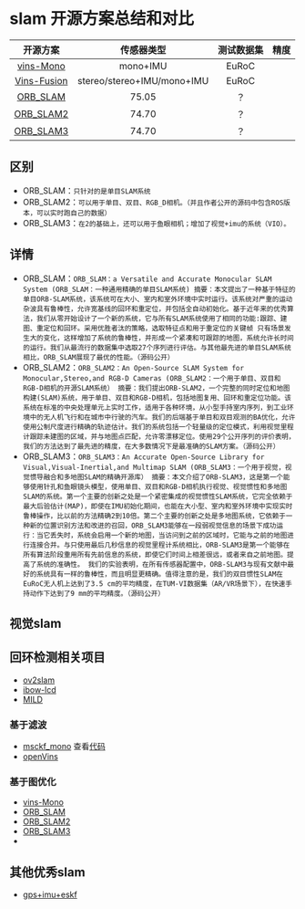 # slam 开源方案总结和对比

<div align="center">
  
| 开源方案 | 传感器类型 | 测试数据集 | 精度 |
| :---: | :---: |  :---: |   :---: | 
|[vins-Mono](https://github.com/HKUST-Aerial-Robotics/VINS-Mono)|mono+IMU| EuRoC|  |
|[Vins-Fusion]()|stereo/stereo+IMU/mono+IMU| EuRoC| | 
|[ORB_SLAM](https://github.com/raulmur/ORB_SLAM)|75.05| ？| |
|[ORB_SLAM2](https://github.com/raulmur/ORB_SLAM2)|74.70| ？|   |
|[ORB_SLAM3](https://github.com/UZ-SLAMLab/ORB_SLAM3)|74.70| ？|   |
  
  
</div>

## 区别
* ORB_SLAM：`只针对的是单目SLAM系统`
* ORB_SLAM2：`可以用于单目、双目、RGB_D相机。（并且作者公开的源码中包含ROS版本，可以实时跑自己的数据）`
* ORB_SLAM3：`在2的基础上，还可以用于鱼眼相机；增加了视觉+imu的系统（VIO）。`

## 详情
* ORB_SLAM：`ORB_SLAM：a Versatile and Accurate Monocular SLAM System
(ORB_SLAM：一种通用精确的单目SLAM系统)
摘要：本文提出了一种基于特征的单目ORB-SLAM系统，该系统可在大小、室内和室外环境中实时运行。该系统对严重的运动杂波具有鲁棒性，允许宽基线的回环和重定位，并包括全自动初始化。基于近年来的优秀算法，我们从零开始设计了一个新的系统，它与所有SLAM系统使用了相同的功能:跟踪、建图、重定位和回环。采用优胜者汰的策略，选取特征点和用于重定位的关键帧 只有场景发生大的变化，这样增加了系统的鲁棒性，并形成一个紧凑和可跟踪的地图，系统允许长时间的运行。我们从最流行的数据集中选取27个序列进行评估。与其他最先进的单目SLAM系统相比，ORB_SLAM展现了最优的性能。（源码公开）`
* ORB_SLAM2：`ORB_SLAM2：An Open-Source SLAM System for Monocular,Stereo,and RGB-D Cameras
(ORB_SLAM2：一个用于单目、双目和RGB-D相机的开源SLAM系统）
摘要：我们提出ORB-SLAM2，一个完整的同时定位和地图构建(SLAM)系统，用于单目、双目和RGB-D相机，包括地图复用、回环和重定位功能。该系统在标准的中央处理单元上实时工作，适用于各种环境，从小型手持室内序列，到工业环境中的无人机飞行和在城市中行驶的汽车。我们的后端基于单目和双目观测的BA优化，允许使用公制尺度进行精确的轨迹估计。我们的系统包括一个轻量级的定位模式，利用视觉里程计跟踪未建图的区域，并与地图点匹配，允许零漂移定位。使用29个公开序列的评价表明，我们的方法达到了最先进的精度，在大多数情况下是最准确的SLAM方案。（源码公开）`
* ORB_SLAM3：`ORB_SLAM3：An Accurate Open-Source Library for Visual,Visual-Inertial,and Multimap SLAM
(ORB_SLAM3：一个用于视觉，视觉惯导融合和多地图SLAM的精确开源库）
摘要：本文介绍了ORB-SLAM3，这是第一个能够使用针孔和鱼眼镜头模型，使用单目、双目和RGB-D相机执行视觉、视觉惯性和多地图 SLAM的系统。第一个主要的创新之处是一个紧密集成的视觉惯性SLAM系统，它完全依赖于最大后验估计(MAP)，即使在IMU初始化期间，也能在大小型、室内和室外环境中实现实时鲁棒操作，比以前的方法精确2到10倍。第二个主要的创新之处是多地图系统，它依赖于一种新的位置识别方法和改进的召回，ORB_SLAM3能够在一段弱视觉信息的场景下成功运行：当它丢失时，系统会启用一个新的地图，当访问到之前的区域时，它能与之前的地图进行连接合并。与只使用最后几秒信息的视觉里程计系统相比，ORB-SLAM3是第一个能够在所有算法阶段重用所有先前信息的系统，即使它们时间上相差很远，或者来自之前地图。提高了系统的准确性。
我们的实验表明，在所有传感器配置中，ORB-SLAM3与现有文献中最好的系统具有一样的鲁棒性，而且明显更精确。值得注意的是，我们的双目惯性SLAM在EuRoC无人机上达到了3.5 cm的平均精度，在TUM-VI数据集（AR/VR场景下），在快速手持动作下达到了9 mm的平均精度。（源码公开）`
## 视觉slam
## 回环检测相关项目
- [ov2slam](https://github.com/ov2slam/ov2slam)
- [ibow-lcd](https://github1s.com/emiliofidalgo/ibow-lcd)
- [MILD](https://github.com/lhanaf/MILD)

### 基于滤波
* [msckf_mono](https://github.com/daniilidis-group/msckf_mono)   查看[代码](https://github1s.com/daniilidis-group/msckf_mono)
* [openVins](https://docs.openvins.com/gs-installing.html)



### 基于图优化
* [vins-Mono](https://github.com/HKUST-Aerial-Robotics/VINS-Mono)
* [ORB_SLAM](https://github.com/raulmur/ORB_SLAM)
* [ORB_SLAM2](https://github.com/raulmur/ORB_SLAM2)
* [ORB_SLAM3](https://github.com/UZ-SLAMLab/ORB_SLAM3)
* 

## 其他优秀slam

* [gps+imu+eskf](https://github.com/liuqian62/eskf-gps-imu-fusion)
